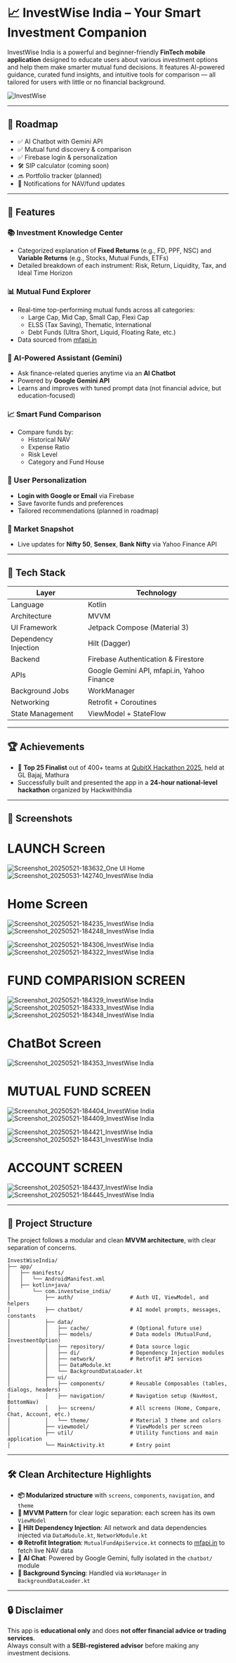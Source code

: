 # 📈 InvestWise India – Your Smart Investment Companion

InvestWise India is a powerful and beginner-friendly **FinTech mobile application** designed to educate users about various investment options and help them make smarter mutual fund decisions. It features AI-powered guidance, curated fund insights, and intuitive tools for comparison — all tailored for users with little or no financial background.

![InvestWise](https://github.com/user-attachments/assets/48f53d2b-6821-4ac1-8ea8-d3b4f100ef96)<br>


---

## 🧩 Roadmap

- ✅ AI Chatbot with Gemini API
- ✅ Mutual fund discovery & comparison
- ✅ Firebase login & personalization
- 🛠 SIP calculator (coming soon)
- 🔜 Portfolio tracker (planned)
- 🔔 Notifications for NAV/fund updates
  
---

## 🚀 Features

### 📚 Investment Knowledge Center
- Categorized explanation of **Fixed Returns** (e.g., FD, PPF, NSC) and **Variable Returns** (e.g., Stocks, Mutual Funds, ETFs)
- Detailed breakdown of each instrument: Risk, Return, Liquidity, Tax, and Ideal Time Horizon

### 📊 Mutual Fund Explorer
- Real-time top-performing mutual funds across all categories:
  - Large Cap, Mid Cap, Small Cap, Flexi Cap
  - ELSS (Tax Saving), Thematic, International
  - Debt Funds (Ultra Short, Liquid, Floating Rate, etc.)
- Data sourced from [mfapi.in](https://mfapi.in)

### 🧠 AI-Powered Assistant (Gemini)
- Ask finance-related queries anytime via an **AI Chatbot**
- Powered by **Google Gemini API**
- Learns and improves with tuned prompt data (not financial advice, but education-focused)

### 📈 Smart Fund Comparison
- Compare funds by:
  - Historical NAV
  - Expense Ratio
  - Risk Level
  - Category and Fund House

### 🔐 User Personalization
- **Login with Google or Email** via Firebase
- Save favorite funds and preferences
- Tailored recommendations (planned in roadmap)

### 📡 Market Snapshot
- Live updates for **Nifty 50**, **Sensex**, **Bank Nifty** via Yahoo Finance API

---

## 📱 Tech Stack

| Layer | Technology |
|-------|------------|
| Language | Kotlin |
| Architecture | MVVM |
| UI Framework | Jetpack Compose (Material 3) |
| Dependency Injection | Hilt (Dagger) |
| Backend | Firebase Authentication & Firestore |
| APIs | Google Gemini API, mfapi.in, Yahoo Finance |
| Background Jobs | WorkManager |
| Networking | Retrofit + Coroutines |
| State Management | ViewModel + StateFlow |

---

## 🏆 Achievements

- 🥇 **Top 25 Finalist** out of 400+ teams at [QubitX Hackathon 2025](#), held at GL Bajaj, Mathura
- Successfully built and presented the app in a **24-hour national-level hackathon** organized by HackwithIndia

---

## 📸 Screenshots
# LAUNCH Screen
![Screenshot_20250521-183632_One UI Home](https://github.com/user-attachments/assets/363b4f88-92cb-43a5-9654-c9b962386f3a) &nbsp; &nbsp; &nbsp;&nbsp; &nbsp; &nbsp;&nbsp; &nbsp; &nbsp; ![Screenshot_20250531-142740_InvestWise India](https://github.com/user-attachments/assets/8c394fd8-eee8-49f4-8c43-6f30196f646f) <br>

# Home Screen
![Screenshot_20250521-184235_InvestWise India](https://github.com/user-attachments/assets/d3b59a5c-a53c-452c-9117-12b578036ea0) &nbsp; &nbsp; &nbsp;&nbsp; &nbsp; &nbsp;&nbsp; &nbsp; &nbsp; ![Screenshot_20250521-184248_InvestWise India](https://github.com/user-attachments/assets/35474970-6993-4ca8-adac-bdc080dfc280) <br>

![Screenshot_20250521-184306_InvestWise India](https://github.com/user-attachments/assets/b89736be-58bc-400a-8a6b-037fe1571061) &nbsp; &nbsp; &nbsp;&nbsp; &nbsp; &nbsp;&nbsp; &nbsp; &nbsp; ![Screenshot_20250521-184322_InvestWise India](https://github.com/user-attachments/assets/24ad03e8-a10e-4039-be75-198b5d132e50) <br>

# FUND COMPARISION SCREEN
![Screenshot_20250521-184329_InvestWise India](https://github.com/user-attachments/assets/d91c50b5-23d4-4a04-a6db-3c095ed814f4) &nbsp; &nbsp; &nbsp;&nbsp; &nbsp; &nbsp;&nbsp; &nbsp; &nbsp; ![Screenshot_20250521-184333_InvestWise India](https://github.com/user-attachments/assets/d2f78092-8a50-499a-89ba-33b418b3b4af) &nbsp; &nbsp; &nbsp;&nbsp; &nbsp; &nbsp;&nbsp; &nbsp; &nbsp; ![Screenshot_20250521-184348_InvestWise India](https://github.com/user-attachments/assets/df75380d-114a-4b4a-8c6e-855e73bc014c) <br>

# ChatBot Screen
![Screenshot_20250521-184353_InvestWise India](https://github.com/user-attachments/assets/6952037f-9999-40a1-b911-41f47581bdea)<br>

# MUTUAL FUND SCREEN
![Screenshot_20250521-184404_InvestWise India](https://github.com/user-attachments/assets/e6202440-dad2-4d6b-ab47-a5b9e043355b) &nbsp; &nbsp; &nbsp;&nbsp; &nbsp; &nbsp;&nbsp; &nbsp; &nbsp; ![Screenshot_20250521-184409_InvestWise India](https://github.com/user-attachments/assets/89287606-c67c-4e50-bb46-4afaf8806c7b) <br>

![Screenshot_20250521-184421_InvestWise India](https://github.com/user-attachments/assets/bbc90a84-ed4e-48c0-88e1-f627ea65efe5) &nbsp; &nbsp; &nbsp;&nbsp; &nbsp; &nbsp;&nbsp; &nbsp; &nbsp; ![Screenshot_20250521-184431_InvestWise India](https://github.com/user-attachments/assets/56a942f6-0e66-4698-a346-50484c3fddb6) <br>

# ACCOUNT SCREEN
![Screenshot_20250521-184437_InvestWise India](https://github.com/user-attachments/assets/d711e68c-f490-432d-b90b-872130413d31) &nbsp; &nbsp; &nbsp;&nbsp; &nbsp; &nbsp;&nbsp; &nbsp; &nbsp; ![Screenshot_20250521-184445_InvestWise India](https://github.com/user-attachments/assets/42bbc1b7-de27-4836-9653-9bb39972ce15) <br>


---

## 📁 Project Structure

The project follows a modular and clean **MVVM architecture**, with clear separation of concerns.

```
InvestWiseIndia/
├── app/
│   ├── manifests/
│   │   └── AndroidManifest.xml
│   ├── kotlin+java/
│       └── com.investwise_india/
│           ├── auth/                  # Auth UI, ViewModel, and helpers
│           ├── chatbot/               # AI model prompts, messages, constants
│           ├── data/
│           │   ├── cache/             # (Optional future use)
│           │   ├── models/            # Data models (MutualFund, InvestmentOption)
│           │   ├── repository/        # Data source logic
│           │   ├── di/                # Dependency Injection modules
│           │   ├── network/           # Retrofit API services
│           │   ├── DataModule.kt
│           │   └── BackgroundDataLoader.kt
│           ├── ui/
│           │   ├── components/        # Reusable Composables (tables, dialogs, headers)
│           │   ├── navigation/        # Navigation setup (NavHost, BottomNav)
│           │   ├── screens/           # All screens (Home, Compare, Chat, Account, etc.)
│           │   └── theme/             # Material 3 theme and colors
│           ├── viewmodel/             # ViewModels per screen
│           ├── util/                  # Utility functions and main application
│           └── MainActivity.kt        # Entry point
```

---

## 🛠 Clean Architecture Highlights

- **📦 Modularized structure** with `screens`, `components`, `navigation`, and `theme`
- **🧠 MVVM Pattern** for clear logic separation: each screen has its own `ViewModel`
- **🔌 Hilt Dependency Injection**: All network and data dependencies injected via `DataModule.kt`, `NetworkModule.kt`
- **🌐 Retrofit Integration**: `MutualFundApiService.kt` connects to [mfapi.in](https://mfapi.in) to fetch live NAV data
- **🤖 AI Chat**: Powered by Google Gemini, fully isolated in the `chatbot/` module
- **🔄 Background Syncing**: Handled via `WorkManager` in `BackgroundDataLoader.kt`

---


## 🔒 Disclaimer

This app is **educational only** and does **not offer financial advice or trading services**.  
Always consult with a **SEBI-registered advisor** before making any investment decisions.

